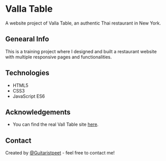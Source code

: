 # Valla Table

A website project of Valla Table, an authentic Thai restaurant in New York.

## Genearal Info

This is a training project where I designed and built a restaurant website with multiple responsive pages and functionalities.

## Technologies

- HTML5
- CSS3
- JavaScript ES6

## Acknowledgements

- You can find the real Vall Table site [here](https://www.vallatable.com/).

## Contact

Created by [@Guitaristpeet](https://github.com/Guitaristpeet) - feel free to contact me!
